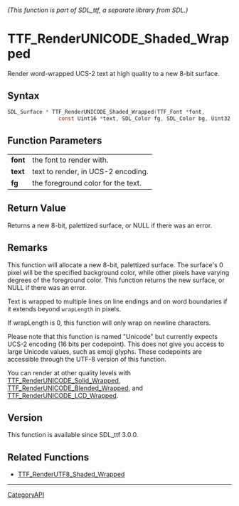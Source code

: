 ###### (This function is part of SDL_ttf, a separate library from SDL.)
# TTF_RenderUNICODE_Shaded_Wrapped

Render word-wrapped UCS-2 text at high quality to a new 8-bit surface.

## Syntax

```c
SDL_Surface * TTF_RenderUNICODE_Shaded_Wrapped(TTF_Font *font,
                const Uint16 *text, SDL_Color fg, SDL_Color bg, Uint32 wrapLength);

```

## Function Parameters

|              |                                    |
| ------------ | ---------------------------------- |
| **font**     | the font to render with.           |
| **text**     | text to render, in UCS-2 encoding. |
| **fg**       | the foreground color for the text. |

## Return Value

Returns a new 8-bit, palettized surface, or NULL if there was an error.

## Remarks

This function will allocate a new 8-bit, palettized surface. The surface's
0 pixel will be the specified background color, while other pixels have
varying degrees of the foreground color. This function returns the new
surface, or NULL if there was an error.

Text is wrapped to multiple lines on line endings and on word boundaries if
it extends beyond `wrapLength` in pixels.

If wrapLength is 0, this function will only wrap on newline characters.

Please note that this function is named "Unicode" but currently expects
UCS-2 encoding (16 bits per codepoint). This does not give you access to
large Unicode values, such as emoji glyphs. These codepoints are accessible
through the UTF-8 version of this function.

You can render at other quality levels with
[TTF_RenderUNICODE_Solid_Wrapped](TTF_RenderUNICODE_Solid_Wrapped.md),
[TTF_RenderUNICODE_Blended_Wrapped](TTF_RenderUNICODE_Blended_Wrapped.md), and
[TTF_RenderUNICODE_LCD_Wrapped](TTF_RenderUNICODE_LCD_Wrapped.md).

## Version

This function is available since SDL_ttf 3.0.0.

## Related Functions

* [TTF_RenderUTF8_Shaded_Wrapped](TTF_RenderUTF8_Shaded_Wrapped.md)

----
[CategoryAPI](CategoryAPI.md)
